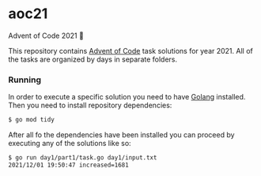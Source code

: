 # aoc21
Advent of Code 2021 :christmas_tree:

This repository contains [Advent of Code](https://adventofcode.com) task solutions for year 2021. All of the tasks are organized by days in separate folders.

### Running
In order to execute a specific solution you need to have [Golang](https://go.dev) installed. Then you need to install repository dependencies:

```bash
$ go mod tidy
```

After all fo the dependencies have been installed you can proceed by executing any of the solutions like so:

```bash
$ go run day1/part1/task.go day1/input.txt
2021/12/01 19:50:47 increased=1681
```
